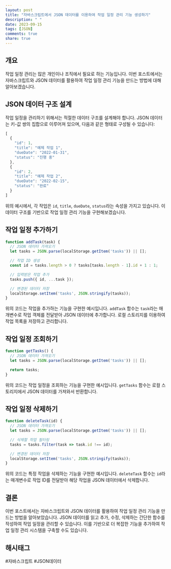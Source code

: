 ```yaml
---
layout: post
title: "자바스크립트에서 JSON 데이터를 이용하여 작업 일정 관리 기능 생성하기"
description: " "
date: 2023-09-15
tags: [JSON]
comments: true
share: true
---
```


## 개요
작업 일정 관리는 많은 개인이나 조직에서 필요로 하는 기능입니다. 이번 포스트에서는 자바스크립트와 JSON 데이터를 활용하여 작업 일정 관리 기능을 만드는 방법에 대해 알아보겠습니다. 

## JSON 데이터 구조 설계

작업 일정을 관리하기 위해서는 적절한 데이터 구조를 설계해야 합니다. JSON 데이터는 키-값 쌍의 집합으로 이루어져 있으며, 다음과 같은 형태로 구성될 수 있습니다:

```javascript
[
  {
    "id": 1,
    "title": "예제 작업 1",
    "dueDate": "2022-01-31",
    "status": "진행 중"
  },
  {
    "id": 2,
    "title": "예제 작업 2",
    "dueDate": "2022-02-15",
    "status": "완료"
  }
]
```

위의 예시에서, 각 작업은 `id`, `title`, `dueDate`, `status`라는 속성을 가지고 있습니다. 이 데이터 구조를 기반으로 작업 일정 관리 기능을 구현해보겠습니다.

## 작업 일정 추가하기
```javascript
function addTask(task) {
  // JSON 데이터 가져오기
  let tasks = JSON.parse(localStorage.getItem('tasks')) || [];

  // 작업 ID 생성
  const id = tasks.length > 0 ? tasks[tasks.length - 1].id + 1 : 1;

  // 입력받은 작업 추가
  tasks.push({ id, ...task });

  // 변경된 데이터 저장
  localStorage.setItem('tasks', JSON.stringify(tasks));
}
```

위의 코드는 작업을 추가하는 기능을 구현한 예시입니다. `addTask` 함수는 `task`라는 매개변수로 작업 객체를 전달받아 JSON 데이터에 추가합니다. 로컬 스토리지를 이용하여 작업 목록을 저장하고 관리합니다.

## 작업 일정 조회하기
```javascript
function getTasks() {
  // JSON 데이터 가져오기
  let tasks = JSON.parse(localStorage.getItem('tasks')) || [];

  return tasks;
}
```

위의 코드는 작업 일정을 조회하는 기능을 구현한 예시입니다. `getTasks` 함수는 로컬 스토리지에서 JSON 데이터를 가져와서 반환합니다.

## 작업 일정 삭제하기
```javascript
function deleteTask(id) {
  // JSON 데이터 가져오기
  let tasks = JSON.parse(localStorage.getItem('tasks')) || [];

  // 삭제할 작업 필터링
  tasks = tasks.filter(task => task.id !== id);

  // 변경된 데이터 저장
  localStorage.setItem('tasks', JSON.stringify(tasks));
}
```

위의 코드는 특정 작업을 삭제하는 기능을 구현한 예시입니다. `deleteTask` 함수는 `id`라는 매개변수로 작업 ID를 전달받아 해당 작업을 JSON 데이터에서 삭제합니다.

## 결론
이번 포스트에서는 자바스크립트와 JSON 데이터를 활용하여 작업 일정 관리 기능을 만드는 방법을 알아보았습니다. JSON 데이터를 읽고 추가, 수정, 삭제하는 간단한 함수를 작성하여 작업 일정을 관리할 수 있습니다. 이를 기반으로 더 복잡한 기능을 추가하여 작업 일정 관리 시스템을 구축할 수도 있습니다.

## 해시태그
#자바스크립트 #JSON데이터